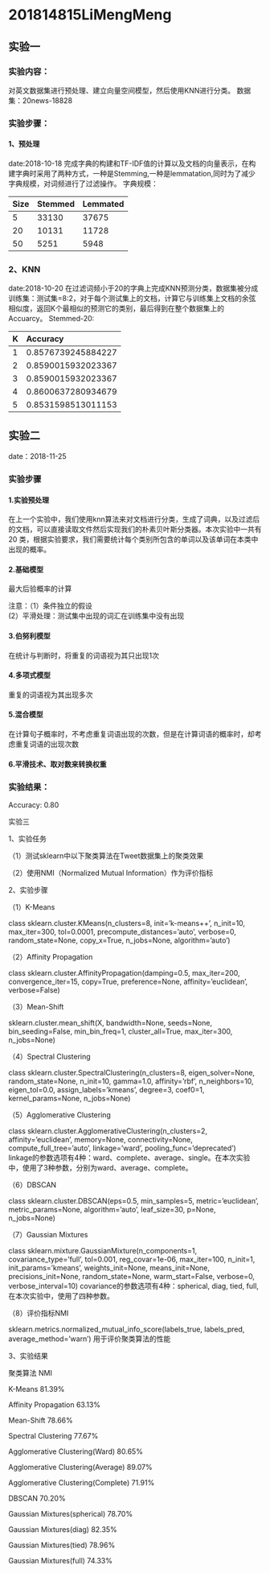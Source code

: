 # 201814815LiMengMeng

## 实验一
### 实验内容：
对英文数据集进行预处理、建立向量空间模型，然后使用KNN进行分类。
数据集：20news-18828
### 实验步骤：
#### 1、预处理
date:2018-10-18
完成字典的构建和TF-IDF值的计算以及文档的向量表示，在构建字典时采用了两种方式，一种是Stemming,一种是lemmatation,同时为了减少字典规模，对词频进行了过滤操作。
字典规模：

|Size|Stemmed|Lemmated|
|:---|:---|:---|
|5|33130|37675|
|20|10131|11728|
|50|5251|5948|

### 2、KNN
date:2018-10-20
在过滤词频小于20的字典上完成KNN预测分类，数据集被分成训练集：测试集=8:2，对于每个测试集上的文档，计算它与训练集上文档的余弦相似度，返回K个最相似的预测它的类别，最后得到在整个数据集上的Accuarcy。
Stemmed-20:

|K|Accuracy|
|:---|:---|
|1|0.8576739245884227|
|2|0.8590015932023367|
|3| 0.8590015932023367|
|4|0.8600637280934679|
|5|0.8531598513011153|

## 实验二
date：2018-11-25
### 实验步骤
#### 1.实验预处理
在上一个实验中，我们使用knn算法来对文档进行分类，生成了词典，以及过滤后的文档，可以直接读取文件然后实现我们的朴素贝叶斯分类器。本次实验中一共有20 类，根据实验要求，我们需要统计每个类别所包含的单词以及该单词在本类中出现的概率。
#### 2.基础模型
最大后验概率的计算

注意：（1）条件独立的假设  
      (2）平滑处理：测试集中出现的词汇在训练集中没有出现 
#### 3.伯努利模型
在统计与判断时，将重复的词语视为其只出现1次
#### 4.多项式模型
重复的词语视为其出现多次
#### 5.混合模型
在计算句子概率时，不考虑重复词语出现的次数，但是在计算词语的概率时，却考虑重复词语的出现次数
#### 6.平滑技术、取对数来转换权重
### 实验结果：
Accuracy: 0.80

实验三

1、实验任务

（1）测试sklearn中以下聚类算法在Tweet数据集上的聚类效果

（2）使用NMI（Normalized Mutual Information）作为评价指标


2、实验步骤

（1）K-Means

class sklearn.cluster.KMeans(n_clusters=8, init=’k-means++’, n_init=10, max_iter=300, tol=0.0001, precompute_distances=’auto’, verbose=0, random_state=None, copy_x=True, n_jobs=None, algorithm=’auto’)

（2）Affinity Propagation

class sklearn.cluster.AffinityPropagation(damping=0.5, max_iter=200, convergence_iter=15, copy=True, preference=None, affinity=’euclidean’, verbose=False)

（3）Mean-Shift

sklearn.cluster.mean_shift(X, bandwidth=None, seeds=None, bin_seeding=False, min_bin_freq=1, cluster_all=True, max_iter=300, n_jobs=None)

（4）Spectral Clustering

class sklearn.cluster.SpectralClustering(n_clusters=8, eigen_solver=None, random_state=None, n_init=10, gamma=1.0, affinity=’rbf’, n_neighbors=10, eigen_tol=0.0, assign_labels=’kmeans’, degree=3, coef0=1, kernel_params=None, n_jobs=None)

（5）Agglomerative Clustering

class sklearn.cluster.AgglomerativeClustering(n_clusters=2, affinity=’euclidean’, memory=None, connectivity=None, compute_full_tree=’auto’, linkage=’ward’, pooling_func=’deprecated’)
linkage的参数选项有4种：ward、complete、average、single。在本次实验中，使用了3种参数，分别为ward、average、complete。

（6）DBSCAN

class sklearn.cluster.DBSCAN(eps=0.5, min_samples=5, metric=’euclidean’, metric_params=None, algorithm=’auto’, leaf_size=30, p=None, n_jobs=None)

（7）Gaussian Mixtures

class sklearn.mixture.GaussianMixture(n_components=1, covariance_type=’full’, tol=0.001, reg_covar=1e-06, max_iter=100, n_init=1, init_params=’kmeans’, weights_init=None, means_init=None, precisions_init=None, random_state=None, warm_start=False, verbose=0, verbose_interval=10) 
covariance的参数选项有4种：spherical, diag, tied, full, 在本次实验中，使用了四种参数。

（8）评价指标NMI

sklearn.metrics.normalized_mutual_info_score(labels_true, labels_pred, average_method=’warn’)
用于评价聚类算法的性能

3、实验结果

聚类算法	NMI

K-Means	81.39%

Affinity Propagation	63.13%

Mean-Shift	78.66%

Spectral Clustering	77.67%


Agglomerative Clustering(Ward)	80.65%

Agglomerative Clustering(Average)	89.07%

Agglomerative Clustering(Complete)	71.91%

DBSCAN	70.20%

Gaussian Mixtures(spherical)	78.70%

Gaussian Mixtures(diag)	82.35%

Gaussian Mixtures(tied)	78.96%

Gaussian Mixtures(full)	74.33%
